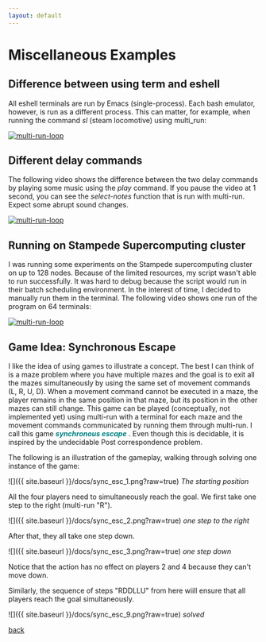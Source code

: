```yaml
---
layout: default
---
```


# Miscellaneous Examples #
## Difference between using term and eshell ##
All eshell terminals are run by Emacs (single-process). Each bash emulator, however, is run as a different process. This can matter, for example, when running the command _sl_ (steam locomotive) using multi_run:

[![multi-run-loop](https://img.youtube.com/vi/L1-uOG-n8n0/0.jpg)](https://www.youtube.com/watch?v=L1-uOG-n8n0)

## Different delay commands ##
The following video shows the difference between the two delay commands by playing some music using the _play_ command. If you pause the video at 1 second, you can see the _select-notes_ function that is run with multi-run. Expect some abrupt sound changes.

[![multi-run-loop](https://img.youtube.com/vi/dl4LFx5f63Q/0.jpg)](https://www.youtube.com/watch?v=dl4LFx5f63Q)

## Running on Stampede Supercomputing cluster ##
I was running some experiments on the Stampede supercomputing cluster on up to 128 nodes. Because of the limited resources, my script wasn't able to run successfully. It was hard to debug because the script would run in their batch scheduling environment. In the interest of time, I decided to manually run them in the terminal. The following video shows one run of the program on 64 terminals:

[![multi-run-loop](https://img.youtube.com/vi/dMCzSSc4Gz8/0.jpg)](https://www.youtube.com/watch?v=dMCzSSc4Gz8)

## Game Idea: Synchronous Escape ##
I like the idea of using games to illustrate a concept. The best I can think of is a maze problem where you have multiple mazes and the goal is to exit all the mazes simultaneously by using the same set of movement commands (L, R, U, D). When a movement command cannot be executed in a maze, the player remains in the same position in that maze, but its position in the other mazes can still change. This game can be played (conceptually, not implemented yet) using multi-run with a terminal for each maze and the movement commands communicated by running them through multi-run. I call this game <span style="color:teal"> _**synchronous escape**_ </span>. Even though this is decidable, it is inspired by the undecidable Post correspondence problem.

The following is an illustration of the gameplay, walking through solving one instance of the game:

![]({{ site.baseurl }}/docs/sync_esc_1.png?raw=true)
*The starting position*

All the four players need to simultaneously reach the goal. We first take one step to the right (multi-run "R").

![]({{ site.baseurl }}/docs/sync_esc_2.png?raw=true)
*one step to the right*

After that, they all take one step down.

![]({{ site.baseurl }}/docs/sync_esc_3.png?raw=true)
*one step down*

Notice that the action has no effect on players 2 and 4 because they can't move down.

Similarly, the sequence of steps "RDDLLU" from here wiill ensure that all players reach the goal simultaneously.

![]({{ site.baseurl }}/docs/sync_esc_9.png?raw=true)
*solved*

<a href="{{ site.baseurl }}/" target="_self">back</a>
